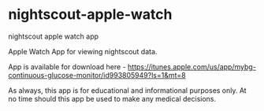 # nightscout-apple-watch
nightscout apple watch app

Apple Watch App for viewing nightscout data. 

App is available for download here - https://itunes.apple.com/us/app/mybg-continuous-glucose-monitor/id993805949?ls=1&mt=8

As always, this app is for educational and informational purposes only. At no time should this app be used to make any medical decisions.

